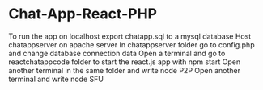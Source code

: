 # Chat-App-React-PHP
To run the app on localhost export chatapp.sql to a mysql database
Host chatappserver on apache server
In chatappserver folder go to config.php and change database connection data
Open a terminal and go to reactchatappcode folder to start the react.js app with npm start
Open another terminal in the same folder and write node P2P
Open another terminal and write node SFU
